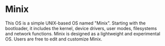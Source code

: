 # Minix
This OS is a simple UNIX-based OS named "Minix". Starting with the bootloader, it includes the kernel, device drivers, user modes, filesystems and network functions. Minix is designed as a lightweight and experimental OS. Users are free to edit and customize Minix.
